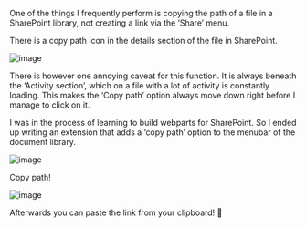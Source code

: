 One of the things I frequently perform is copying the path of a file in a SharePoint library, not creating a link via the ‘Share’ menu.

There is a copy path icon in the details section of the file in SharePoint.

![image](https://user-images.githubusercontent.com/31825690/159130812-c593f424-3f7d-44bf-8d2f-0909e2c372b5.png)

There is however one annoying caveat for this function. It is always beneath the ‘Activity section’, which on a file with a lot of activity is constantly loading. This makes the ‘Copy path’ option always move down right before I manage to click on it.

I was in the process of learning to build webparts for SharePoint. So I ended up writing an extension that adds a ‘copy path’ option to the menubar of the document library.

![image](https://user-images.githubusercontent.com/31825690/159130830-a27a368c-ead6-44f3-a43c-35fd9592b8ec.png)

Copy path!

![image](https://user-images.githubusercontent.com/31825690/159130835-87175b56-2b25-4538-970a-f6744e52d941.png)

Afterwards you can paste the link from your clipboard! 🙂

